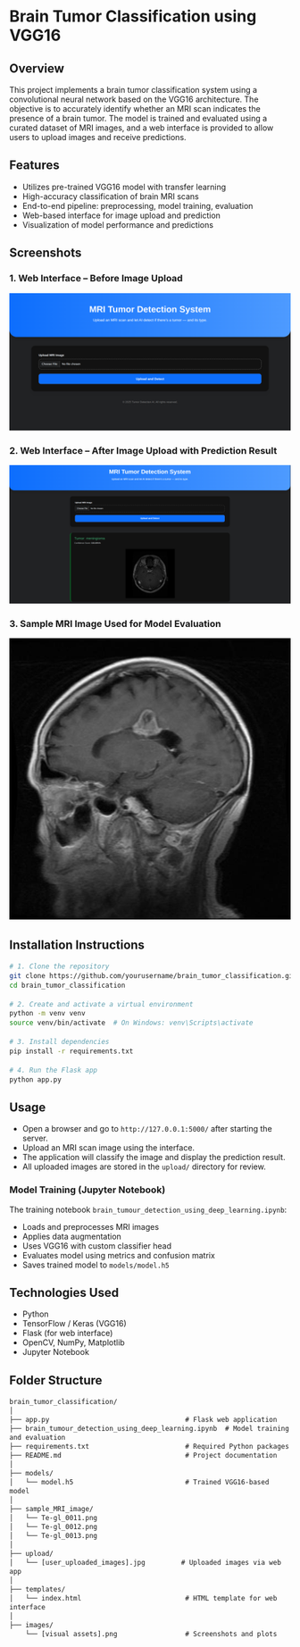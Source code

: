 # Brain Tumor Classification using VGG16

## Overview

This project implements a brain tumor classification system using a convolutional neural network based on the VGG16 architecture. The objective is to accurately identify whether an MRI scan indicates the presence of a brain tumor. The model is trained and evaluated using a curated dataset of MRI images, and a web interface is provided to allow users to upload images and receive predictions.

## Features

- Utilizes pre-trained VGG16 model with transfer learning
- High-accuracy classification of brain MRI scans
- End-to-end pipeline: preprocessing, model training, evaluation
- Web-based interface for image upload and prediction
- Visualization of model performance and predictions

## Screenshots

### 1. Web Interface – Before Image Upload  
![Web Interface – No Upload](images/img1.png)

### 2. Web Interface – After Image Upload with Prediction Result  
![Web Interface – Prediction Result](images/img2.png)

### 3. Sample MRI Image Used for Model Evaluation  
![Sample MRI Image](images/img3.jpg)

## Installation Instructions

```bash
# 1. Clone the repository
git clone https://github.com/yourusername/brain_tumor_classification.git
cd brain_tumor_classification

# 2. Create and activate a virtual environment
python -m venv venv
source venv/bin/activate  # On Windows: venv\Scripts\activate

# 3. Install dependencies
pip install -r requirements.txt

# 4. Run the Flask app
python app.py
```

## Usage

- Open a browser and go to `http://127.0.0.1:5000/` after starting the server.
- Upload an MRI scan image using the interface.
- The application will classify the image and display the prediction result.
- All uploaded images are stored in the `upload/` directory for review.

### Model Training (Jupyter Notebook)

The training notebook `brain_tumour_detection_using_deep_learning.ipynb`:
- Loads and preprocesses MRI images
- Applies data augmentation
- Uses VGG16 with custom classifier head
- Evaluates model using metrics and confusion matrix
- Saves trained model to `models/model.h5`

## Technologies Used

- Python
- TensorFlow / Keras (VGG16)
- Flask (for web interface)
- OpenCV, NumPy, Matplotlib
- Jupyter Notebook

## Folder Structure

```
brain_tumor_classification/
│
├── app.py                                  # Flask web application
├── brain_tumour_detection_using_deep_learning.ipynb  # Model training and evaluation
├── requirements.txt                        # Required Python packages
├── README.md                               # Project documentation
│
├── models/
│   └── model.h5                            # Trained VGG16-based model
│
├── sample_MRI_image/
│   └── Te-gl_0011.png
│   └── Te-gl_0012.png
│   └── Te-gl_0013.png                            
│
├── upload/
│   └── [user_uploaded_images].jpg         # Uploaded images via web app
│
├── templates/
│   └── index.html                          # HTML template for web interface
│
├── images/
    └── [visual assets].png                 # Screenshots and plots
```
